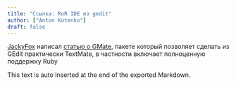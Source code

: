 ```yaml
---
title: "Ссылка: RoR IDE из gedit"
author: ["Anton Kotenko"]
draft: false
---
```


[JackyFox](http://www.jackyfox.com) написал [статью о GMate](http://www.jackyfox.com/2010/12/27/ruby-on-rails-ide-iz-gedit-a/), пакете который позволяет сделать из GEdit практически TextMate, в частности включает полноценную поддержку Ruby


This text is auto inserted at the end of the exported Markdown.
